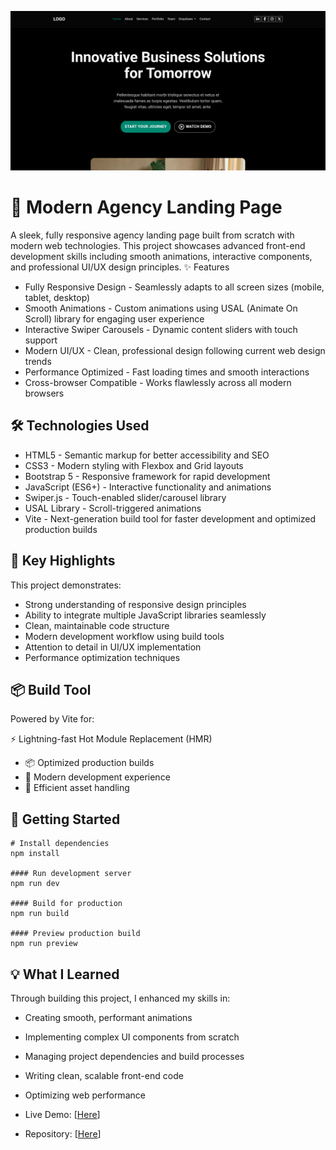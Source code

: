 ![preview img](./public/images/preview.png)

# 🚀 Modern Agency Landing Page
A sleek, fully responsive agency landing page built from scratch with modern web technologies. This project showcases advanced front-end development skills including smooth animations, interactive components, and professional UI/UX design principles.
✨ Features

- Fully Responsive Design - Seamlessly adapts to all screen sizes (mobile, tablet, desktop)
- Smooth Animations - Custom animations using USAL (Animate On Scroll) library for engaging user experience
- Interactive Swiper Carousels - Dynamic content sliders with touch support
- Modern UI/UX - Clean, professional design following current web design trends
- Performance Optimized - Fast loading times and smooth interactions
- Cross-browser Compatible - Works flawlessly across all modern browsers

## 🛠️ Technologies Used

- HTML5 - Semantic markup for better accessibility and SEO
- CSS3 - Modern styling with Flexbox and Grid layouts
- Bootstrap 5 - Responsive framework for rapid development
- JavaScript (ES6+) - Interactive functionality and animations
- Swiper.js - Touch-enabled slider/carousel library
- USAL Library - Scroll-triggered animations
- Vite - Next-generation build tool for faster development and optimized production builds

## 🎯 Key Highlights
This project demonstrates:

- Strong understanding of responsive design principles
- Ability to integrate multiple JavaScript libraries seamlessly
- Clean, maintainable code structure
- Modern development workflow using build tools
- Attention to detail in UI/UX implementation
- Performance optimization techniques

## 📦 Build Tool
Powered by Vite for:

⚡ Lightning-fast Hot Module Replacement (HMR)
- 📦 Optimized production builds
- 🔧 Modern development experience
- 🎯 Efficient asset handling

## 🚀 Getting Started
```
# Install dependencies
npm install

#### Run development server
npm run dev

#### Build for production
npm run build

#### Preview production build
npm run preview
```
## 💡 What I Learned
Through building this project, I enhanced my skills in:

- Creating smooth, performant animations
- Implementing complex UI components from scratch
- Managing project dependencies and build processes
- Writing clean, scalable front-end code
- Optimizing web performance

- Live Demo: [[Here](https://bootstrap-agency-landing-page.vercel.app)]
- Repository: [[Here](https://github.com/abdelilah-dev/Bootstrap-Agency-Landing-Page)]
